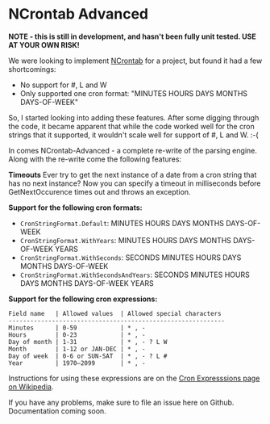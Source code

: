 # NCrontab Advanced

**NOTE - this is still in development, and hasn't been fully unit tested.  USE AT YOUR OWN RISK!**

We were looking to implement [NCrontab](https://github.com/atifaziz/NCrontab) for a project, but found it had a few shortcomings:
* No support for #, L and W
* Only supported one cron format:  "MINUTES HOURS DAYS MONTHS DAYS-OF-WEEK"

So, I started looking into adding these features.  After some digging through the code, it became apparent that while the code worked well for the cron strings that it supported, it wouldn't scale well for support of #, L and W. :-(

In comes NCrontab-Advanced - a complete re-write of the parsing engine.  Along with the re-write come the following features:

**Timeouts**
Ever try to get the next instance of a date from a cron string that has no next instance?  Now you can specify a timeout in milliseconds before GetNextOccurence times out and throws an exception.

**Support for the following cron formats:**
* `CronStringFormat.Default`: MINUTES HOURS DAYS MONTHS DAYS-OF-WEEK
* `CronStringFormat.WithYears`: MINUTES HOURS DAYS MONTHS DAYS-OF-WEEK YEARS
* `CronStringFormat.WithSeconds`: SECONDS MINUTES HOURS DAYS MONTHS DAYS-OF-WEEK
* `CronStringFormat.WithSecondsAndYears`: SECONDS MINUTES HOURS DAYS MONTHS DAYS-OF-WEEK YEARS


**Support for the following cron expressions:**

```
Field name   | Allowed values  | Allowed special characters
------------------------------------------------------------
Minutes      | 0-59            | * , -
Hours        | 0-23            | * , -
Day of month | 1-31            | * , - ? L W
Month        | 1-12 or JAN-DEC | * , -
Day of week  | 0-6 or SUN-SAT  | * , - ? L #
Year         | 1970–2099       | * , -
```

Instructions for using these expressions are on the [Cron Expresssions page on Wikipedia](https://en.wikipedia.org/wiki/Cron#CRON_expression).

If you have any problems, make sure to file an issue here on Github.  Documentation coming soon.

